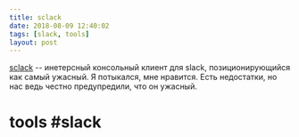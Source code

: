 ```yaml
---
title: sclack
date: 2018-08-09 12:40:02
tags: [slack, tools]
layout: post
---
```


[sclack](https://github.com/haskellcamargo/sclack) -- инетерсный консольный клиент для slack, позиционирующийся как самый ужасный. Я потыкался, мне нравится. Есть недостатки, но нас ведь честно предупредили, что он ужасный.

# tools #slack
